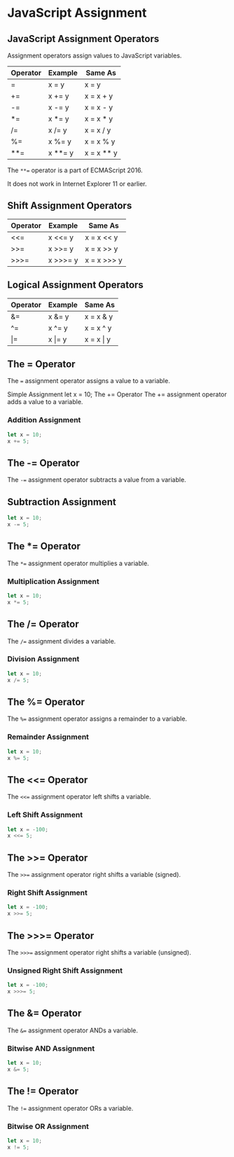# JavaScript Assignment

## JavaScript Assignment Operators
Assignment operators assign values to JavaScript variables.

| **Operator** | **Example** | **Same As** |
|--------------|-------------|-------------|
| =	| x = y	| x = y |
| += | x += y | x = x + y |
| -= | x -= y | x = x - y |
| *= | x *= y | x = x * y |
| /= | x /= y | x = x / y |
| %= | x %= y | x = x % y |
| **= | x **= y	| x = x ** y |

The `**=` operator is a part of ECMAScript 2016.

It does not work in Internet Explorer 11 or earlier.


## Shift Assignment Operators
| **Operator** | **Example** | **Same As** |
|--------------|-------------|-------------|
| <<= | x <<= y	| x = x << y |
| >>= | x >>= y	| x = x >> y |
| >>>=	| x >>>= y	| x = x >>> y |


## Logical Assignment Operators
| **Operator**	| **Example** | **Same As** |
|---------------|-------------|-------------|
| &= | x &= y | x = x & y |
| ^= | x ^= y | x = x ^ y |
| \|= | x \|= y	| x = x \| y |


## The = Operator
The `=` assignment operator assigns a value to a variable.

Simple Assignment
let x = 10;
The += Operator
The += assignment operator adds a value to a variable.

### Addition Assignment
```javascript
let x = 10;
x += 5;
```


## The -= Operator
The `-=` assignment operator subtracts a value from a variable.


## Subtraction Assignment
```javascript
let x = 10;
x -= 5;
``` 


## The *= Operator
The `*=` assignment operator multiplies a variable.

### Multiplication Assignment
```javascript
let x = 10;
x *= 5;
```


## The /= Operator
The `/=` assignment divides a variable.

### Division Assignment
```javascript
let x = 10;
x /= 5;
```


## The %= Operator
The `%=` assignment operator assigns a remainder to a variable.

### Remainder Assignment
```javascript
let x = 10;
x %= 5;
```


## The <<= Operator
The `<<=` assignment operator left shifts a variable.

### Left Shift Assignment
```javascript
let x = -100;
x <<= 5;
```


## The >>= Operator
The `>>=` assignment operator right shifts a variable (signed).

### Right Shift Assignment
```javascript
let x = -100;
x >>= 5;
```


## The >>>= Operator
The `>>>=` assignment operator right shifts a variable (unsigned).

### Unsigned Right Shift Assignment
```javascript
let x = -100;
x >>>= 5;
```


## The &= Operator
The `&=` assignment operator ANDs a variable.

### Bitwise AND Assignment
```javascript
let x = 10;
x &= 5;
```


## The != Operator
The `!=` assignment operator ORs a variable.

### Bitwise OR Assignment
```javascript
let x = 10;
x != 5;
```